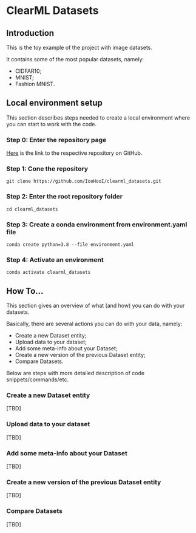 # ClearML Datasets

## Introduction

This is the toy example of the project with image datasets.

It contains some of the most popular datasets, namely:
- CIDFAR10;
- MNIST;
- Fashion MNIST.

## Local environment setup

This section describes steps needed to create a local environment where you can start to work with the code.

### Step 0: Enter the repository page

[Here](https://github.com/IooHooI/clearml_datasets) is the link to the respective repository on GitHub.

### Step 1: Cone the repository

```shell
git clone https://github.com/IooHooI/clearml_datasets.git
```

### Step 2: Enter the root repository folder

```shell
cd clearml_datasets
```

### Step 3: Create a conda environment from environment.yaml file

```shell
conda create python=3.8 --file environment.yaml
```

### Step 4: Activate an environment

```shell
conda activate clearml_datasets
```

## How To...

This section gives an overview of what (and how) you can do with your datasets.

Basically, there are several actions you can do with your data, namely:
- Create a new Dataset entity;
- Upload data to your dataset;
- Add some meta-info about your Dataset;
- Create a new version of the previous Dataset entity;
- Compare Datasets.

Below are steps with more detailed description of code snippets/commands/etc.

### Create a new Dataset entity

[TBD]

### Upload data to your dataset

[TBD]

### Add some meta-info about your Dataset

[TBD]

### Create a new version of the previous Dataset entity

[TBD]

### Compare Datasets

[TBD]
